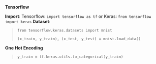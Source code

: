 **Tensorflow**

**Import**: Tensorflow: `import tensorflow as tf` or Keras: `from tensorflow import keras`
 **Dataset**: 
> `from tensorflow.keras.datasets import mnist`
> 
> `(x_train, y_train), (x_test, y_test) = mnist.load_data()`

**One Hot Encoding**
> `y_train = tf.keras.utils.to_categorical(y_train)`
